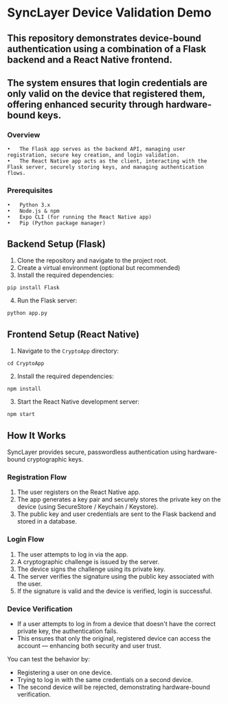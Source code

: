# SyncLayer Device Validation Demo

## This repository demonstrates device-bound authentication using a combination of a Flask backend and a React Native frontend. 
## The system ensures that login credentials are only valid on the device that registered them, offering enhanced security through hardware-bound keys.

### Overview
	•	The Flask app serves as the backend API, managing user registration, secure key creation, and login validation.
	•	The React Native app acts as the client, interacting with the Flask server, securely storing keys, and managing authentication flows.


### Prerequisites
	•	Python 3.x
	•	Node.js & npm
	•	Expo CLI (for running the React Native app)
	•	Pip (Python package manager)

## Backend Setup (Flask)

1. Clone the repository and navigate to the project root.
2. Create a virtual environment (optional but recommended)
3. Install the required dependencies:
```
pip install Flask
```
4. Run the Flask server:
```
python app.py
```

## Frontend Setup (React Native)

1. Navigate to the `CryptoApp` directory:
```
cd CryptoApp
```
2. 	Install the required dependencies:
```
npm install
```
3.	Start the React Native development server:
```
npm start
```

## How It Works
SyncLayer provides secure, passwordless authentication using hardware-bound cryptographic keys.

### Registration Flow
1. The user registers on the React Native app.
2. The app generates a key pair and securely stores the private key on the device (using SecureStore / Keychain / Keystore).
3. The public key and user credentials are sent to the Flask backend and stored in a database.

### Login Flow
1. The user attempts to log in via the app.
2. A cryptographic challenge is issued by the server.
3. The device signs the challenge using its private key.
4. The server verifies the signature using the public key associated with the user.
5. If the signature is valid and the device is verified, login is successful.

### Device Verification
- If a user attempts to log in from a device that doesn't have the correct private key, the authentication fails.
- This ensures that only the original, registered device can access the account — enhancing both security and user trust.

You can test the behavior by:
- Registering a user on one device.
- Trying to log in with the same credentials on a second device.
- The second device will be rejected, demonstrating hardware-bound verification.





